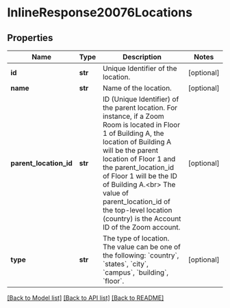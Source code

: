 # InlineResponse20076Locations

## Properties
Name | Type | Description | Notes
------------ | ------------- | ------------- | -------------
**id** | **str** | Unique Identifier of the location. | [optional] 
**name** | **str** | Name of the location. | [optional] 
**parent_location_id** | **str** | ID (Unique Identifier) of the parent location. For instance, if a Zoom Room is located in Floor 1 of Building A, the location of Building A will be the parent location of Floor 1 and the parent_location_id of Floor 1 will be the ID of Building A.&lt;br&gt; The value of parent_location_id of the top-level location (country) is the Account ID of the Zoom account. | [optional] 
**type** | **str** | The type of location. The value can be one of the following: &#x60;country&#x60;, &#x60;states&#x60;, &#x60;city&#x60;, &#x60;campus&#x60;, &#x60;building&#x60;, &#x60;floor&#x60;.  | [optional] 

[[Back to Model list]](../README.md#documentation-for-models) [[Back to API list]](../README.md#documentation-for-api-endpoints) [[Back to README]](../README.md)

